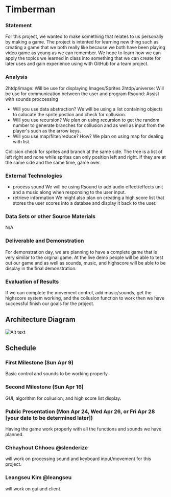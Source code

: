 # Timberman

### Statement

For this project, we wanted to make something that relates to us personally by making a game.  The project is intented for learning new thing such as creating a game that we both really like because we both have been playing video game as young as we can remember. We hope to learn how we can apply the topics we learned in class into something that we can create for later uses and gain experience using with GitHub for a team project.

### Analysis

2htdp/image: Will be use for displaying Images/Sprites
2htdp/universe: Will be use for communication between the user and program
Rsound: Assist with sounds proccessing 

- Will you use data abstraction? 
We will be using a list containing objects to calucate the sprite postion and check for collusion.
- Will you use recursion? 
We plan on using recursion to get the random number to generate branches for collusion and as well as input from the player's such as the arrow keys. 
- Will you use map/filter/reduce? How? 
We plan on using map for dealing with list.

Collision check for sprites and branch at the same side. The tree is a list of left right and none while sprites can only position left and right. If they are at the same side and the same time, game over.

### External Technologies

- process sound 
We will be using Rsound to add audio effect/effects unit and a music along when responsing to the user input.
- retrieve information 
We might also plan on creating a high score list that stores the user scores into a databse and display it back to the user.

### Data Sets or other Source Materials

N/A

### Deliverable and Demonstration

For demonstration day, we are planning to have a complete game that is very similar to the orginal game. At the live demo people will be able to test out our game and as well as sounds, music, and highscore will be able to be display in the final demonstration. 

### Evaluation of Results

If we can complete the movement control, add music/sounds, get the highscore system working, and the collusion function to work then we have successful finish our goals for the project.

## Architecture Diagram

![Alt text](https://www.draw.io/?lightbox=1&highlight=0000ff&edit=_blank&layers=1&nav=1&title=Untitled%20Diagram.xml#R7VjJkpswEP0aX13smOPEniWHqZqKk0pylEEG1QhECeElX58GSWZ14onJzMU62OLRakG%2Fp%2B4uZvYyPTxylCfPLMJ0ZhnRYWavZpYVOAv4rYCjBFwnkEDMSSQhowHW5BeWoKnRkkS4UJiEBGNUkLwLhizLcCg6GOKc7btmW0ajDpCjGA%2BAdYioRudug38nkUgkvnCNBn%2FCJE703qah7mxQ%2BBpzVmZqx4xlWN5JkXajTIsERWzfguz7mb3kjAk5Sw9LTKu49mJWiKN%2B0Jn9KREphQsTpvXthzOLzUsWw4txnIn2dmf92XLFDtFSO7Q8Kiqv1SyuZnc8TIgAikoOUTBWBMUcpdoOnDemGozIrg9teB%2BBlR273psJfKhwREmcARLCK2EOwJZl4gGlhFa6%2FIoSliKFrtViQ19LTVqOul4yynjt3Dbq0Q1eITh7xdqo5lyDWj6V2ZZQ2jOCeEQENxsoeMiG4m%2BHObxdC1LsPGKWYsGPYKLuOq4jl%2BhDaHlzX%2Bl632jatpWskpaeLU8dJnWQ4pP3RhEwUaIYF8iIXIcR6QbuTHQhBvz4o2Jn7vgn4GcNGIavgRfMCTxlxXTN49kYFqzkoT7qKlUJxGOszXyJ4aiTJoaR5pgiQXbdXDIWM7X0hRF4lBNDrud3GAIyui7kQ6lVvcifHuMyMobH%2F3oyXGvRJ8O8jozg3ci44xwdWwZ5FeTiPFe%2B63a4Mg2rR4n0%2BM8EuVMRdFmk%2FZFIO1NH%2BuJU4U2mzgMRSpzq6uebwuJ9XDbwdMLUCvP%2FWzbQr9Sq3c%2BIZICsZTAsD6U5BC3bFPnEtbnujXA0UhGB0m09zpdFDa8Ih6aCsKy%2BxSuNdIv7E6Y7LEh4qu%2Bqnuv6Piajfh9w6s8uVt9QtBPUcRvaUb1dNXTjpWRim4u57wTNGFR4ZxHMg%2FZwhgXf9N250RpaIdecap3NWyp7gh2LkNXNYIQE2qBiRGw3xVynGN%2FvKaYjmCCANrBF9VAwljPSEgbGBIpYDBTxrYAWwTI%2BZ3kpRtKMlYgoB7dlBomV12K5pZ13EREkjT9kHdN0Pk5FzkBFK1LktO7ndgTvZxb4MFgppKb%2BVsq0xkhafRa4CezdBNZRlOs5IxIKxkrVFBryBhq6KyPCACoLksXw%2F6Wov%2BLceJ74O4TnDXnWJarDsx28mWe4bL6fyca4%2BUBp3%2F8G)

## Schedule

### First Milestone (Sun Apr 9)

Basic control and sounds to be working properly.

### Second Milestone (Sun Apr 16)

GUI, algorithm for collusion, and high score list display.

### Public Presentation (Mon Apr 24, Wed Apr 26, or Fri Apr 28 [your date to be determined later])

Having the game work properly with all the functions and sounds we have planned.

### Chhayhout Chhoeu @slenderize
will work on processing sound and keyboard input/movement for this project. 

### Leangseu Kim @leangseu
will work on gui and client. 

